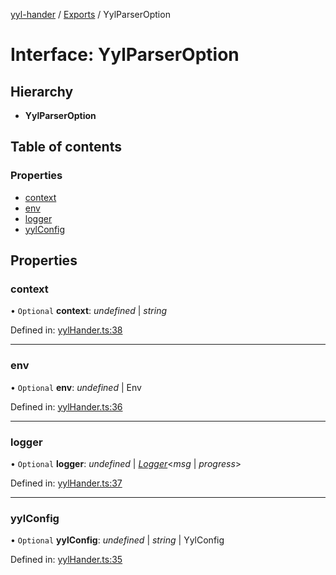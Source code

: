 [yyl-hander](../README.md) / [Exports](../modules.md) / YylParserOption

# Interface: YylParserOption

## Hierarchy

- **YylParserOption**

## Table of contents

### Properties

- [context](yylparseroption.md#context)
- [env](yylparseroption.md#env)
- [logger](yylparseroption.md#logger)
- [yylConfig](yylparseroption.md#yylconfig)

## Properties

### context

• `Optional` **context**: _undefined_ \| _string_

Defined in: [yylHander.ts:38](https://github.com/jackness1208/yyl-hander/blob/4886e59/src/yylHander.ts#L38)

---

### env

• `Optional` **env**: _undefined_ \| Env

Defined in: [yylHander.ts:36](https://github.com/jackness1208/yyl-hander/blob/4886e59/src/yylHander.ts#L36)

---

### logger

• `Optional` **logger**: _undefined_ \| [_Logger_](../modules.md#logger)<_msg_ \| _progress_\>

Defined in: [yylHander.ts:37](https://github.com/jackness1208/yyl-hander/blob/4886e59/src/yylHander.ts#L37)

---

### yylConfig

• `Optional` **yylConfig**: _undefined_ \| _string_ \| YylConfig

Defined in: [yylHander.ts:35](https://github.com/jackness1208/yyl-hander/blob/4886e59/src/yylHander.ts#L35)
